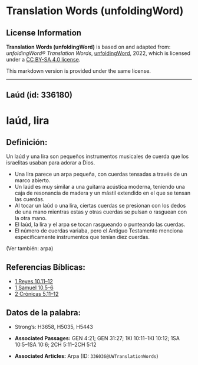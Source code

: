 # Translation Words (unfoldingWord)

## License Information

**Translation Words (unfoldingWord)** is based on and adapted from: _unfoldingWord® Translation Words_, [unfoldingWord](https://unfoldingword.org/utw), 2022, which is licensed under a [CC BY-SA 4.0 license](https://creativecommons.org/licenses/by-sa/4.0/legalcode.en).

This markdown version is provided under the same license.



--------------------------------

## Laúd (id: 336180)

laúd, lira
==========

Definición:
-----------

Un laúd y una lira son pequeños instrumentos musicales de cuerda que los israelitas usaban para adorar a Dios.

* Una lira parece un arpa pequeña, con cuerdas tensadas a través de un marco abierto.
* Un laúd es muy similar a una guitarra acústica moderna, teniendo una caja de resonancia de madera y un mástil extendido en el que se tensan las cuerdas.
* Al tocar un laúd o una lira, ciertas cuerdas se presionan con los dedos de una mano mientras estas y otras cuerdas se pulsan o rasguean con la otra mano.
* El laúd, la lira y el arpa se tocan rasgueando o punteando las cuerdas.
* El número de cuerdas variaba, pero el Antiguo Testamento menciona específicamente instrumentos que tenían diez cuerdas.

(Ver también: arpa)

Referencias Bíblicas:
---------------------

* [1 Reyes 10\.11–12](https://ref.ly/1Kgs10:11-1Kgs10:12)
* [1 Samuel 10\.5–6](https://ref.ly/1Sam10:5-1Sam10:6)
* [2 Crónicas 5\.11–12](https://ref.ly/2Chr5:11-2Chr5:12)

Datos de la palabra:
--------------------

* Strong’s: H3658, H5035, H5443

* **Associated Passages:** GEN 4:21; GEN 31:27; 1KI 10:11–1KI 10:12; 1SA 10:5–1SA 10:6; 2CH 5:11–2CH 5:12
* **Associated Articles:** Arpa (ID: `336036@UWTranslationWords`)

